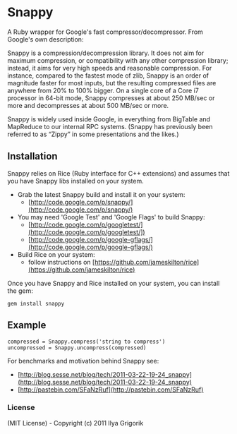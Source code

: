 # Snappy

A Ruby wrapper for Google's fast compressor/decompressor. From Google's own description:

Snappy is a compression/decompression library. It does not aim for maximum compression, or compatibility with any other compression library; instead, it aims for very high speeds and reasonable compression. For instance, compared to the fastest mode of zlib, Snappy is an order of magnitude faster for most inputs, but the resulting compressed files are anywhere from 20% to 100% bigger. On a single core of a Core i7 processor in 64-bit mode, Snappy compresses at about 250 MB/sec or more and decompresses at about 500 MB/sec or more.

Snappy is widely used inside Google, in everything from BigTable and MapReduce to our internal RPC systems. (Snappy has previously been referred to as “Zippy” in some presentations and the likes.)

## Installation

Snappy relies on Rice (Ruby interface for C++ extensions) and assumes that you have Snappy libs installed on your system.

- Grab the latest Snappy build and install it on your system:
    - [http://code.google.com/p/snappy/](http://code.google.com/p/snappy/)
- You may need 'Google Test' and 'Google Flags' to build Snappy:
    - [http://code.google.com/p/googletest/](http://code.google.com/p/googletest/])
    - [http://code.google.com/p/google-gflags/](http://code.google.com/p/google-gflags/)
- Build Rice on your system:
    - follow instructions on [https://github.com/jameskilton/rice](https://github.com/jameskilton/rice)

Once you have Snappy and Rice installed on your system, you can install the gem:

    gem install snappy

## Example

    compressed = Snappy.compress('string to compress')
    uncompressed = Snappy.uncompress(compressed)

For benchmarks and motivation behind Snappy see:

- [http://blog.sesse.net/blog/tech/2011-03-22-19-24_snappy](http://blog.sesse.net/blog/tech/2011-03-22-19-24_snappy)
- [http://pastebin.com/SFaNzRuf](http://pastebin.com/SFaNzRuf)

### License

(MIT License) - Copyright (c) 2011 Ilya Grigorik